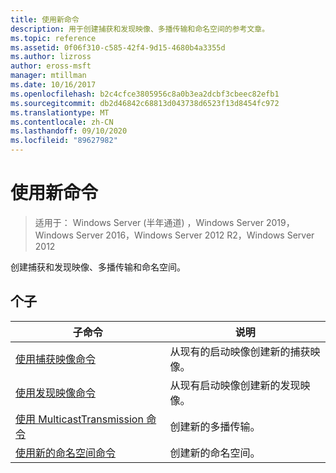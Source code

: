 ```yaml
---
title: 使用新命令
description: 用于创建捕获和发现映像、多播传输和命名空间的参考文章。
ms.topic: reference
ms.assetid: 0f06f310-c585-42f4-9d15-4680b4a3355d
ms.author: lizross
author: eross-msft
manager: mtillman
ms.date: 10/16/2017
ms.openlocfilehash: b2c4cfce3805956c8a0b3ea2dcbf3cbeec82efb1
ms.sourcegitcommit: db2d46842c68813d043738d6523f13d8454fc972
ms.translationtype: MT
ms.contentlocale: zh-CN
ms.lasthandoff: 09/10/2020
ms.locfileid: "89627982"
---
```

# <a name="using-the-new-command"></a>使用新命令

> 适用于： Windows Server (半年通道) ，Windows Server 2019，Windows Server 2016，Windows Server 2012 R2，Windows Server 2012

创建捕获和发现映像、多播传输和命名空间。

## <a name="subcommands"></a>个子
|子命令|说明|
|-------|--------|
|[使用捕获映像命令](using-the-new-captureimage-command.md)|从现有的启动映像创建新的捕获映像。|
|[使用发现映像命令](using-the-new-discoverimage-command.md)|从现有启动映像创建新的发现映像。|
|[使用 MulticastTransmission 命令](using-the-new-multicasttransmission-command.md)|创建新的多播传输。|
|[使用新的命名空间命令](using-the-new-namespace-command.md)|创建新的命名空间。|
